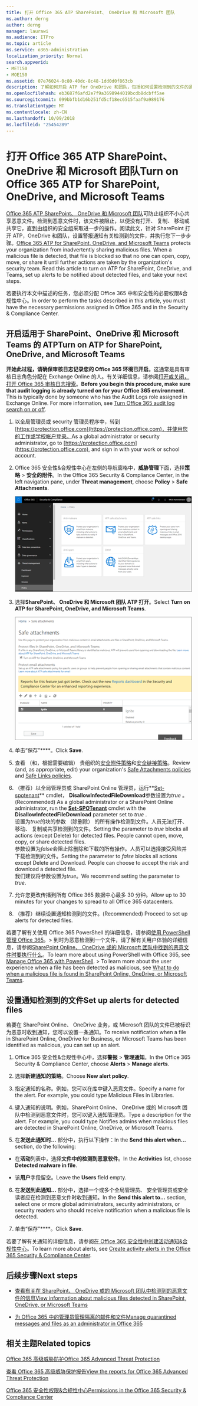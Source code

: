```yaml
---
title: 打开 Office 365 ATP SharePoint、 OneDrive 和 Microsoft 团队
ms.author: derng
author: derng
manager: laurawi
ms.audience: ITPro
ms.topic: article
ms.service: o365-administration
localization_priority: Normal
search.appverid:
- MET150
- MOE150
ms.assetid: 07e76024-0c80-40dc-8c48-1dd0d0f863cb
description: 了解如何开启 ATP for OneDrive 和团队，包括如何设置检测到的文件的通知。
ms.openlocfilehash: eb3687f6afd2e7f9a3698944019bcdb8dcbff5ae
ms.sourcegitcommit: 099bbfb1d16b251fd5cf18ec6515faaf9a989176
ms.translationtype: MT
ms.contentlocale: zh-CN
ms.lasthandoff: 10/09/2018
ms.locfileid: "25454289"
---
```

# <a name="turn-on-office-365-atp-for-sharepoint-onedrive-and-microsoft-teams"></a><span data-ttu-id="7fec0-103">打开 Office 365 ATP SharePoint、 OneDrive 和 Microsoft 团队</span><span class="sxs-lookup"><span data-stu-id="7fec0-103">Turn on Office 365 ATP for SharePoint, OneDrive, and Microsoft Teams</span></span>

<span data-ttu-id="7fec0-p101">[Office 365 ATP SharePoint、 OneDrive 和 Microsoft 团队](atp-for-spo-odb-and-teams.md)可防止组织不小心共享恶意文件。检测到恶意文件时，该文件被阻止，以便没有打开、 复制、 移动或共享它，直到由组织的安全组采取进一步的操作。阅读此文，针对 SharePoint 打开 ATP，OneDrive 和团队，设置警报通知有关检测到的文件，并执行您下一步步骤。</span><span class="sxs-lookup"><span data-stu-id="7fec0-p101">[Office 365 ATP for SharePoint, OneDrive, and Microsoft Teams](atp-for-spo-odb-and-teams.md) protects your organization from inadvertently sharing malicious files. When a malicious file is detected, that file is blocked so that no one can open, copy, move, or share it until further actions are taken by the organization's security team. Read this article to turn on ATP for SharePoint, OneDrive, and Teams, set up alerts to be notified about detected files, and take your next steps.</span></span> 
  
<span data-ttu-id="7fec0-107">若要执行本文中描述的任务，您必须分配 Office 365 中和安全性的必要权限&amp;合规性中心。</span><span class="sxs-lookup"><span data-stu-id="7fec0-107">In order to perform the tasks described in this article, you must have the necessary permissions assigned in Office 365 and in the Security &amp; Compliance Center.</span></span>
  
## <a name="turn-on-atp-for-sharepoint-onedrive-and-microsoft-teams"></a><span data-ttu-id="7fec0-108">开启适用于 SharePoint、OneDrive 和 Microsoft Teams 的 ATP</span><span class="sxs-lookup"><span data-stu-id="7fec0-108">Turn on ATP for SharePoint, OneDrive, and Microsoft Teams</span></span>

 <span data-ttu-id="7fec0-p102">**开始此过程，请确保审核日志记录您的 Office 365 环境已开启**。这通常是具有审核日志角色分配在 Exchange Online 的人。有关详细信息，请参阅[打开或关闭，打开 Office 365 审核日志搜索](turn-audit-log-search-on-or-off.md)。</span><span class="sxs-lookup"><span data-stu-id="7fec0-p102">**Before you begin this procedure, make sure that audit logging is already turned on for your Office 365 environment**. This is typically done by someone who has the Audit Logs role assigned in Exchange Online. For more information, see [Turn Office 365 audit log search on or off](turn-audit-log-search-on-or-off.md).</span></span>
  
1. <span data-ttu-id="7fec0-112">以全局管理员或 security 管理员程序中，转到[https://protection.office.com](https://protection.office.com)，并使用您的工作或学校帐户登录。</span><span class="sxs-lookup"><span data-stu-id="7fec0-112">As a global administrator or security administrator, go to [https://protection.office.com](https://protection.office.com), and sign in with your work or school account.</span></span>
    
2. <span data-ttu-id="7fec0-113">Office 365 安全性&amp;合规性中心在左侧的导航窗格中，**威胁管理**下面，选择**策略** \> **安全的附件**。</span><span class="sxs-lookup"><span data-stu-id="7fec0-113">In the Office 365 Security &amp; Compliance Center, in the left navigation pane, under **Threat management**, choose **Policy** \> **Safe Attachments**.</span></span>
    
    ![安全中&amp;合规性中心中，选择威胁管理\>策略](media/08849c91-f043-4cd1-a55e-d440c86442f2.png)
  
3. <span data-ttu-id="7fec0-115">选择**SharePoint、 OneDrive 和 Microsoft 团队 ATP 打开**。</span><span class="sxs-lookup"><span data-stu-id="7fec0-115">Select **Turn on ATP for SharePoint, OneDrive, and Microsoft Teams**.</span></span>
    
    ![启用高级的威胁 Protection for SharePoint Online，OneDrive for Business 和 Microsoft 团队](media/48cfaace-59cc-4e60-bf86-05ff6b99bdbf.png)
  
4. <span data-ttu-id="7fec0-117">单击“保存”\*\*\*\*。</span><span class="sxs-lookup"><span data-stu-id="7fec0-117">Click **Save**.</span></span>
    
5. <span data-ttu-id="7fec0-118">查看 （和，根据需要编辑） 贵组织的[安全附件策略](set-up-atp-safe-attachments-policies.md)和[安全链接策略](set-up-atp-safe-links-policies.md)。</span><span class="sxs-lookup"><span data-stu-id="7fec0-118">Review (and, as appropriate, edit) your organization's [Safe Attachments policies](set-up-atp-safe-attachments-policies.md) and [Safe Links policies](set-up-atp-safe-links-policies.md).</span></span>
    
6. <span data-ttu-id="7fec0-119">（推荐）以全局管理员或 SharePoint Online 管理员，运行**[Set-spotenant](https://docs.microsoft.com/powershell/module/sharepoint-online/Set-SPOTenant?view=sharepoint-ps)** cmdlet， **DisallowInfectedFileDownload**参数设置为*true* 。</span><span class="sxs-lookup"><span data-stu-id="7fec0-119">(Recommended) As a global administrator or a SharePoint Online administrator, run the **[Set-SPOTenant](https://docs.microsoft.com/powershell/module/sharepoint-online/Set-SPOTenant?view=sharepoint-ps)** cmdlet with the **DisallowInfectedFileDownload** parameter set to  *true*  .</span></span> <br/><span data-ttu-id="7fec0-p103">设置为*true*的块的参数 （除删除） 的所有操作检测到文件。人员无法打开、 移动、 复制或共享检测到的文件。</span><span class="sxs-lookup"><span data-stu-id="7fec0-p103">Setting the parameter to *true* blocks all actions (except Delete) for detected files. People cannot open, move, copy, or share detected files. </span></span><br/><span data-ttu-id="7fec0-p104">参数设置为*false*会阻止除删除和下载的所有操作。人员可以选择接受风险并下载检测到的文件。</span><span class="sxs-lookup"><span data-stu-id="7fec0-p104">Setting the parameter to *false* blocks all actions except Delete and Download. People can choose to accept the risk and download a detected file. </span></span><br/><span data-ttu-id="7fec0-124">我们建议将参数设置为*true*。</span><span class="sxs-lookup"><span data-stu-id="7fec0-124">We recommend setting the parameter to *true*.</span></span> 
   
7. <span data-ttu-id="7fec0-125">允许您更改传播到所有 Office 365 数据中心最多 30 分钟。</span><span class="sxs-lookup"><span data-stu-id="7fec0-125">Allow up to 30 minutes for your changes to spread to all Office 365 datacenters.</span></span>
    
8. <span data-ttu-id="7fec0-126">（推荐）继续设置通知检测到的文件。</span><span class="sxs-lookup"><span data-stu-id="7fec0-126">(Recommended) Proceed to set up alerts for detected files.</span></span>
    
<span data-ttu-id="7fec0-p105">若要了解有关使用 Office 365 PowerShell 的详细信息，请参阅[使用 PowerShell 管理 Office 365](https://docs.microsoft.com/office365/enterprise/powershell/manage-office-365-with-office-365-powershell)。> 到时为恶意检测到一个文件，请了解有关用户体验的详细信息，请参阅[SharePoint Online、 OneDrive 或的 Microsoft 团队中找到的恶意文件时要执行什么](https://support.office.com/article/01e902ad-a903-4e0f-b093-1e1ac0c37ad2)。</span><span class="sxs-lookup"><span data-stu-id="7fec0-p105">To learn more about using PowerShell with Office 365, see [Manage Office 365 with PowerShell](https://docs.microsoft.com/office365/enterprise/powershell/manage-office-365-with-office-365-powershell). > To learn more about the user experience when a file has been detected as malicious, see [What to do when a malicious file is found in SharePoint Online, OneDrive, or Microsoft Teams](https://support.office.com/article/01e902ad-a903-4e0f-b093-1e1ac0c37ad2).</span></span> 
  
## <a name="set-up-alerts-for-detected-files"></a><span data-ttu-id="7fec0-129">设置通知检测到的文件</span><span class="sxs-lookup"><span data-stu-id="7fec0-129">Set up alerts for detected files</span></span>

<span data-ttu-id="7fec0-130">若要在 SharePoint Online、 OneDrive 业务，或 Microsoft 团队的文件已被标识为恶意时收到通知，您可以设置一条通知。</span><span class="sxs-lookup"><span data-stu-id="7fec0-130">To receive notification when a file in SharePoint Online, OneDrive for Business, or Microsoft Teams has been identified as malicious, you can set up an alert.</span></span>
  
1. <span data-ttu-id="7fec0-131">Office 365 安全性&amp;合规性中心中，选择**警报** \> **管理通知**。</span><span class="sxs-lookup"><span data-stu-id="7fec0-131">In the Office 365 Security &amp; Compliance Center, choose **Alerts** \> **Manage alerts**.</span></span>
    
2. <span data-ttu-id="7fec0-132">选择**新建通知的策略**。</span><span class="sxs-lookup"><span data-stu-id="7fec0-132">Choose **New alert policy**.</span></span>
    
3. <span data-ttu-id="7fec0-p106">指定通知的名称。例如，您可以在库中键入恶意文件。</span><span class="sxs-lookup"><span data-stu-id="7fec0-p106">Specify a name for the alert. For example, you could type Malicious Files in Libraries.</span></span>
    
4. <span data-ttu-id="7fec0-p107">键入通知的说明。例如，SharePoint Online、 OneDrive 或的 Microsoft 团队中检测到恶意文件时，您可以键入通知管理员。</span><span class="sxs-lookup"><span data-stu-id="7fec0-p107">Type a description for the alert. For example, you could type Notifies admins when malicious files are detected in SharePoint Online, OneDrive, or Microsoft Teams.</span></span>
    
5. <span data-ttu-id="7fec0-137">在**发送此通知时...** 部分中，执行以下操作：</span><span class="sxs-lookup"><span data-stu-id="7fec0-137">In the **Send this alert when...** section, do the following:</span></span> 
    
  - <span data-ttu-id="7fec0-138">在**活动**列表中，选择**文件中的检测到恶意软件**。</span><span class="sxs-lookup"><span data-stu-id="7fec0-138">In the **Activities** list, choose **Detected malware in file**.</span></span>
    
  - <span data-ttu-id="7fec0-139">该**用户**字段留空。</span><span class="sxs-lookup"><span data-stu-id="7fec0-139">Leave the **Users** field empty.</span></span> 
    
6. <span data-ttu-id="7fec0-140">在**发送到此通知...** 部分中，选择一个或多个全局管理员、 安全管理员或安全读者应在检测到恶意文件时收到通知。</span><span class="sxs-lookup"><span data-stu-id="7fec0-140">In the **Send this alert to...** section, select one or more global administrators, security administrators, or security readers who should receive notification when a malicious file is detected.</span></span> 
    
7. <span data-ttu-id="7fec0-141">单击“保存”\*\*\*\*。</span><span class="sxs-lookup"><span data-stu-id="7fec0-141">Click **Save**.</span></span>
    
<span data-ttu-id="7fec0-142">若要了解有关通知的详细信息，请参阅[在 Office 365 安全性中创建活动通知&amp;合规性中心](create-activity-alerts.md)。</span><span class="sxs-lookup"><span data-stu-id="7fec0-142">To learn more about alerts, see [Create activity alerts in the Office 365 Security &amp; Compliance Center](create-activity-alerts.md).</span></span> 
  
## <a name="next-steps"></a><span data-ttu-id="7fec0-143">后续步骤</span><span class="sxs-lookup"><span data-stu-id="7fec0-143">Next steps</span></span>

- [<span data-ttu-id="7fec0-144">查看有关在 SharePoint、 OneDrive 或的 Microsoft 团队中检测到的恶意文件的信息</span><span class="sxs-lookup"><span data-stu-id="7fec0-144">View information about malicious files detected in SharePoint, OneDrive, or Microsoft Teams</span></span>](malicious-files-detected-in-spo-odb-or-teams.md)
    
- [<span data-ttu-id="7fec0-145">为 Office 365 中的管理员管理隔离的邮件和文件</span><span class="sxs-lookup"><span data-stu-id="7fec0-145">Manage quarantined messages and files as an administrator in Office 365</span></span>](manage-quarantined-messages-and-files.md)
    
## <a name="related-topics"></a><span data-ttu-id="7fec0-146">相关主题</span><span class="sxs-lookup"><span data-stu-id="7fec0-146">Related topics</span></span>

[<span data-ttu-id="7fec0-147">Office 365 高级威胁防护</span><span class="sxs-lookup"><span data-stu-id="7fec0-147">Office 365 Advanced Threat Protection</span></span>](office-365-atp.md)
  
[<span data-ttu-id="7fec0-148">查看 Office 365 高级威胁保护报告</span><span class="sxs-lookup"><span data-stu-id="7fec0-148">View the reports for Office 365 Advanced Threat Protection</span></span>](view-reports-for-atp.md)
  
[<span data-ttu-id="7fec0-149">Office 365 安全性权限&amp;合规性中心</span><span class="sxs-lookup"><span data-stu-id="7fec0-149">Permissions in the Office 365 Security &amp; Compliance Center</span></span>](permissions-in-the-security-and-compliance-center.md)
  

